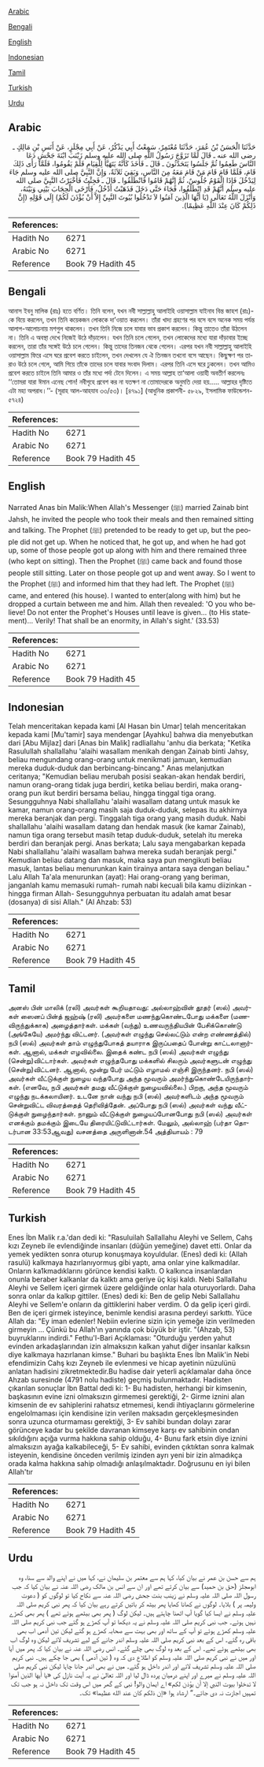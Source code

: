 [Arabic](#arabic)

[Bengali](#bengali)

[English](#english)

[Indonesian](#indonesian)

[Tamil](#tamil)

[Turkish](#turkish)

[Urdu](#urdu)

## Arabic


<div dir="rtl" lang="ar" style={{fontSize:'larger',backgroundColor:'#f8f9fa',padding:20}}>
حَدَّثَنَا الْحَسَنُ بْنُ عُمَرَ، حَدَّثَنَا مُعْتَمِرٌ، سَمِعْتُ أَبِي يَذْكُرُ، عَنْ أَبِي مِجْلَزٍ، عَنْ أَنَسِ بْنِ مَالِكٍ ـ رضى الله عنه ـ قَالَ لَمَّا تَزَوَّجَ رَسُولُ اللَّهِ صلى الله عليه وسلم زَيْنَبَ ابْنَةَ جَحْشٍ دَعَا النَّاسَ طَعِمُوا ثُمَّ جَلَسُوا يَتَحَدَّثُونَ ـ قَالَ ـ فَأَخَذَ كَأَنَّهُ يَتَهَيَّأُ لِلْقِيَامِ فَلَمْ يَقُومُوا، فَلَمَّا رَأَى ذَلِكَ قَامَ، فَلَمَّا قَامَ قَامَ مَنْ قَامَ مَعَهُ مِنَ النَّاسِ، وَبَقِيَ ثَلاَثَةٌ، وَإِنَّ النَّبِيَّ صلى الله عليه وسلم جَاءَ لِيَدْخُلَ فَإِذَا الْقَوْمُ جُلُوسٌ، ثُمَّ إِنَّهُمْ قَامُوا فَانْطَلَقُوا ـ قَالَ ـ فَجِئْتُ فَأَخْبَرْتُ النَّبِيَّ صلى الله عليه وسلم أَنَّهُمْ قَدِ انْطَلَقُوا، فَجَاءَ حَتَّى دَخَلَ فَذَهَبْتُ أَدْخُلُ، فَأَرْخَى الْحِجَابَ بَيْنِي وَبَيْنَهُ، وَأَنْزَلَ اللَّهُ تَعَالَى ‏(‏يَا أَيُّهَا الَّذِينَ آمَنُوا لاَ تَدْخُلُوا بُيُوتَ النَّبِيِّ إِلاَّ أَنْ يُؤْذَنَ لَكُمْ‏)‏ إِلَى قَوْلِهِ ‏(‏إِنَّ ذَلِكُمْ كَانَ عِنْدَ اللَّهِ عَظِيمًا‏)‏‏.‏
</div>
<div style={{backgroundColor:'#f8f9fa',padding:20, marginBottom: 10}}><table> <thead> <tr> <th>References:</th> <th></th> </tr> </thead> <tbody><tr><td>Hadith No</td><td>6271</td></tr><tr><td>Arabic No</td><td>6271</td></tr><tr><td>Reference</td><td>Book 79 Hadith 45</td></tr></tbody></table></div>

## Bengali


<div dir="ltr" lang="bn" style={{fontSize:'larger',backgroundColor:'#f8f9fa',padding:20}}>
আনাস ইবনু মালিক (রাঃ) হতে বর্ণিত। তিনি বলেন, যখন নবী সাল্লাল্লাহু আলাইহি ওয়াসাল্লাম যাইনাব বিন্ত জাহশ (রাঃ)-কে বিয়ে করলেন, তখন তিনি কয়েকজন লোককে দা’ওয়াত করলেন। তাঁরা খাদ্য গ্রহণের পর বসে বসে অনেক সময় পর্যন্ত আলাপ-আলোচনায় মশগুল থাকলেন। তখন তিনি নিজে চলে যাবার ভাব প্রকাশ করলেন। কিন্তু তাতেও তাঁরা উঠলেন না। তিনি এ অবস্থা দেখে নিজেই উঠে দাঁড়ালেন। যখন তিনি চলে গেলেন, তখন লোকেদের মধ্যে যারা দাঁড়াবার ইচ্ছে করলেন, তারা তাঁর সঙ্গেই উঠে চলে গেলেন। কিন্তু তাদের তিনজন থেকে গেলেন। এরপর যখন নবী সাল্লাল্লাহু আলাইহি ওয়াসাল্লাম ফিরে এসে ঘরে প্রবেশ করতে চাইলেন, তখন দেখলেন যে ঐ তিনজন তখনো বসে আছেন। কিছুক্ষণ পর তারাও উঠে চলে গেলে, আমি গিয়ে তাঁকে তাদের চলে যাবার সংবাদ দিলাম। এরপর তিনি এসে ঘরে ঢুকলেন। তখন আমিও প্রবেশ করতে চাইলে তিনি আমার ও তাঁর মধ্যে পর্দা টেনে দিলেন। এ সময় আল্লাহ তা‘আলা ওয়াহী অবতীর্ণ করলেনঃ ‘‘তোমরা যারা ঈমান এনেছ শোন! নবীগৃহে প্রবেশ কর না যতক্ষণ না তোমাদেরকে অনুমতি দেয়া হয়..... আল্লাহর দৃষ্টিতে এটা মহা অপরাধ।’’- (সূরাহ আল-আহযাব ৩৩/৫৩)। [৪৭৯১] (আধুনিক প্রকাশনী- ৫৮২৯, ইসলামিক ফাউন্ডেশন- ৫৭২৪)
</div>
<div style={{backgroundColor:'#f8f9fa',padding:20, marginBottom: 10}}><table> <thead> <tr> <th>References:</th> <th></th> </tr> </thead> <tbody><tr><td>Hadith No</td><td>6271</td></tr><tr><td>Arabic No</td><td>6271</td></tr><tr><td>Reference</td><td>Book 79 Hadith 45</td></tr></tbody></table></div>

## English


<div dir="ltr" lang="en" style={{fontSize:'larger',backgroundColor:'#f8f9fa',padding:20}}>
Narrated Anas bin Malik:When Allah's Messenger (ﷺ) married Zainab bint Jahsh, he invited the people who took their meals and then remained sitting and talking. The Prophet (ﷺ) pretended to be ready to get up, but the people did not get up. When he noticed that, he got up, and when he had got up, some of those people got up along with him and there remained three (who kept on sitting). Then the Prophet (ﷺ) came back and found those people still sitting. Later on those people got up and went away. So I went to the Prophet (ﷺ) and informed him that they had left. The Prophet (ﷺ) came, and entered (his house). I wanted to enter(along with him) but he dropped a curtain between me and him. Allah then revealed: 'O you who believe! Do not enter the Prophet's Houses until leave is given... (to His statement)... Verily! That shall be an enormity, in Allah's sight.' (33.53)
</div>
<div style={{backgroundColor:'#f8f9fa',padding:20, marginBottom: 10}}><table> <thead> <tr> <th>References:</th> <th></th> </tr> </thead> <tbody><tr><td>Hadith No</td><td>6271</td></tr><tr><td>Arabic No</td><td>6271</td></tr><tr><td>Reference</td><td>Book 79 Hadith 45</td></tr></tbody></table></div>

## Indonesian


<div dir="ltr" lang="id" style={{fontSize:'larger',backgroundColor:'#f8f9fa',padding:20}}>
Telah menceritakan kepada kami [Al Hasan bin Umar] telah menceritakan kepada kami [Mu'tamir] saya mendengar [Ayahku] bahwa dia menyebutkan dari [Abu Mijlaz] dari [Anas bin Malik] radliallahu 'anhu dia berkata; "Ketika Rasulullah shallallahu 'alaihi wasallam menikah dengan Zainab binti Jahsy, beliau mengundang orang-orang untuk menikmati jamuan, kemudian mereka duduk-duduk dan berbincang-bincang." Anas melanjutkan ceritanya; "Kemudian beliau merubah posisi seakan-akan hendak berdiri, namun orang-orang tidak juga berdiri, ketika beliau berdiri, maka orang-orang pun ikut berdiri bersama beliau, hingga tinggal tiga orang. Sesungguhnya Nabi shallallahu 'alaihi wasallam datang untuk masuk ke kamar, namun orang-orang masih saja duduk-duduk, selepas itu akhirnya mereka beranjak dan pergi. Tinggalah tiga orang yang masih duduk. Nabi shallallahu 'alaihi wasallam datang dan hendak masuk (ke kamar Zainab), namun tiga orang tersebut masih tetap duduk-duduk, setelah itu mereka berdiri dan beranjak pergi. Anas berkata; Lalu saya mengabarkan kepada Nabi shallallahu 'alaihi wasallam bahwa mereka sudah beranjak pergi." Kemudian beliau datang dan masuk, maka saya pun mengikuti beliau masuk, lantas beliau menurunkan kain tirainya antara saya dengan beliau." Lalu Allah Ta'ala menurunkan (ayat): Hai orang-orang yang beriman, janganlah kamu memasuki rumah- rumah nabi kecuali bila kamu diizinkan -hingga firman Allah- Sesungguhnya perbuatan itu adalah amat besar (dosanya) di sisi Allah." (Al Ahzab: 53)
</div>
<div style={{backgroundColor:'#f8f9fa',padding:20, marginBottom: 10}}><table> <thead> <tr> <th>References:</th> <th></th> </tr> </thead> <tbody><tr><td>Hadith No</td><td>6271</td></tr><tr><td>Arabic No</td><td>6271</td></tr><tr><td>Reference</td><td>Book 79 Hadith 45</td></tr></tbody></table></div>

## Tamil


<div dir="ltr" lang="ta" style={{fontSize:'larger',backgroundColor:'#f8f9fa',padding:20}}>
அனஸ் பின் மாலிக் (ரலி) அவர்கள் கூறியதாவது: அல்லாஹ்வின் தூதர் (ஸல்) அவர்கள் ஸைனப் பின்த் ஜஹ்ஷ் (ரலி) அவர்களை மணந்துகொண்டபோது மக்களை (மணவிருந்துக்காக) அழைத்தார்கள். மக்கள் (வந்து) உணவருந்தியபின் பேசிக்கொண்டு (அங்கேயே) அமர்ந்து விட்டனர். (அவர்கள் எழுந்து செல்லட்டும் என்ற எண்ணத்தில்) நபி (ஸல்) அவர்கள் தாம் எழுந்துபோகத் தயாராக இருப்பதைப் போன்று காட்டலானார்கள். ஆனால், மக்கள் எழவில்லை. இதைக் கண்ட நபி (ஸல்) அவர்கள் எழுந்து (சென்று)விட்டார்கள். அவர்கள் எழுந்தபோது மக்களில் சிலரும் அவர்களுடன் எழுந்து (சென்று)விட்டனர். ஆனால், மூன்று பேர் மட்டும் எழாமல் எஞ்சி இருந்தனர். நபி (ஸல்) அவர்கள் வீட்டுக்குள் நுழைய வந்தபோது அந்த மூவரும் அமர்ந்துகொண்டேயிருந்தார்கள். (எனவே, நபி அவர்கள் தமது வீட்டுக்குள் நுழையவில்லை.) பிறகு, அந்த மூவரும் எழுந்து நடக்கலாயினர். உடனே நான் வந்து நபி (ஸல்) அவர்களிடம் அந்த மூவரும் சென்றுவிட்ட விவரத்தைத் தெரிவித்தேன். அப்போது நபி (ஸல்) அவர்கள் வந்து வீட்டுக்குள் நுழைந்தார்கள். நானும் வீட்டுக்குள் நுழையப்போனபோது நபி (ஸல்) அவர்கள் எனக்கும் தமக்கும் இடையே திரையிட்டுவிட்டார்கள். மேலும், அல்லாஹ் (பர்தா தொடர்பான 33:53ஆவது) வசனத்தை அருளினான்.54 அத்தியாயம் : 79
</div>
<div style={{backgroundColor:'#f8f9fa',padding:20, marginBottom: 10}}><table> <thead> <tr> <th>References:</th> <th></th> </tr> </thead> <tbody><tr><td>Hadith No</td><td>6271</td></tr><tr><td>Arabic No</td><td>6271</td></tr><tr><td>Reference</td><td>Book 79 Hadith 45</td></tr></tbody></table></div>

## Turkish


<div dir="ltr" lang="tr" style={{fontSize:'larger',backgroundColor:'#f8f9fa',padding:20}}>
Enes İbn Malik r.a.'dan dedi ki: "Rasuluilah Sallallahu Aleyhi ve Sellem, Cahş kızı Zeyneb ile evlendiğinde insanları (düğün yemeğine) davet etti. Onlar da yemek yedikten sonra oturup konuşmaya koyuldular. (Enes) dedi ki: (Allah rasulü) kalkmaya hazırlanıyormuş gibi yaptı, ama onlar yine kalkmadılar. Onların ka1kmadıklarını görünce kendisi kalktı. O kalkınca insanlardan onunla beraber kalkanlar da kalktı ama geriye üç kişi kaldı. Nebi Sallallahu Aleyhi ve Sellem içeri girmek üzere geldiğinde onlar hala oturuyorlardı. Daha sonra onlar da kalkıp gittiler. (Enes) dedi ki: Ben de gelip Nebi Sallallahu Aleyhi ve Sellem'e onların da gittiklerini haber verdim. O da gelip içeri girdi. Ben de içeri girmek isteyince, benimle kendisi arasına perdeyi sarkıttı. Yüce Allah da: "Ey iman edenler! Nebiin evlerine sizin için yemeğe izin verilmeden girmeyin ... Çünkü bu Allah'ın yanında çok büyük bir iştir. "(Ahzab, 53) buyruklarını indirdi." Fethu'l-Bari Açıklaması: "Oturduğu yerden yahut evinden arkadaşlarından izin almaksızın kalkan yahut diğer insanlar kalksın diye kalkmaya hazırlanan kimse." Buhari bu başlıkta Enes İbn Malik'in Nebi efendimizin Cahş kızı Zeyneb ile evlenmesi ve hicap ayetinin nüzulünü anlatan hadisini zikretmektedir.Bu hadise dair yeterli açıklamalar daha önce Ahzab suresinde (4791 nolu hadiste) geçmiş bulunmaktadır. Hadisten çıkarılan sonuçlar İbn Battal dedi ki: 1- Bu hadisten, herhangi bir kimsenin, başkasının evine izni olmaksızın girmemesi gerektiği, 2- Girme iznini alan kimsenin de ev sahiplerini rahatsız etmemesi, kendi ihtiyaçlarını görmelerine engelolmaması için kendisine izin verilen maksadın gerçekleşmesinden sonra uzunca oturmaması gerektiği, 3- Ev sahibi bundan dolayı zarar görünceye kadar bu şekilde davranan kimseye karşı ev sahibinin ondan sıkıldığını açığa vurma hakkına sahip olduğu, 4- Bunu fark etsin diye iznini almaksızın ayağa kalkabileceği, 5- Ev sahibi, evinden çıktıktan sonra kalmak isteyenin, kendisine önceden verilmiş izinden ayrı yeni bir izin almadıkça orada kalma hakkına sahip olmadığı anlaşılmaktadır. Doğrusunu en iyi bilen Allah'tır
</div>
<div style={{backgroundColor:'#f8f9fa',padding:20, marginBottom: 10}}><table> <thead> <tr> <th>References:</th> <th></th> </tr> </thead> <tbody><tr><td>Hadith No</td><td>6271</td></tr><tr><td>Arabic No</td><td>6271</td></tr><tr><td>Reference</td><td>Book 79 Hadith 45</td></tr></tbody></table></div>

## Urdu


<div dir="rtl" lang="ur" style={{fontSize:'larger',backgroundColor:'#f8f9fa',padding:20}}>
ہم سے حسن بن عمر نے بیان کیا، کہا ہم سے معتمر بن سلیمان نے، کہا میں نے اپنے والد سے سنا، وہ ابومجلز (حق بن حمید) سے بیان کرتے تھے اور ان سے انس بن مالک رضی اللہ عنہ نے بیان کیا کہ جب رسول اللہ صلی اللہ علیہ وسلم نے زینب بنت جحش رضی اللہ عنہ سے نکاح کیا تو لوگوں کو ( دعوت ولیمہ پر ) بلایا۔ لوگوں نے کھانا کھایا پھر بیٹھ کر باتیں کرتے رہے بیان کیا کہ پھر نبی کریم صلی اللہ علیہ وسلم نے ایسا کیا گویا آپ اٹھنا چاہتے ہیں۔ لیکن لوگ ( پھر بھی بیٹھے ہوئے تھے ) پھر بھی کھڑے نہیں ہوئے۔ جب نبی کریم صلی اللہ علیہ وسلم نے یہ دیکھا تو آپ کھڑے ہو گئے جب نبی کریم صلی اللہ علیہ وسلم کھڑے ہوئے تو آپ کے ساتھ اور بھی بہت سے صحابہ کھڑے ہو گئے لیکن تین آدمی اب بھی باقی رہ گئے۔ اس کے بعد نبی کریم صلی اللہ علیہ وسلم اندر جانے کے لیے تشریف لائے لیکن وہ لوگ اب بھی بیٹھے ہوئے تھے۔ اس کے بعد وہ لوگ بھی چلے گئے۔ انس رضی اللہ عنہ نے بیان کیا کہ پھر میں آیا اور میں نے نبی کریم صلی اللہ علیہ وسلم کو اطلاع دی کہ وہ ( تین آدمی ) بھی جا چکے ہیں۔ نبی کریم صلی اللہ علیہ وسلم تشریف لائے اور اندر داخل ہو گئے۔ میں نے بھی اندر جانا چاہا لیکن نبی کریم صلی اللہ علیہ وسلم نے میرے اور اپنے درمیان پردہ ڈال لیا اور اللہ تعالیٰ نے یہ آیت نازل کی «يا أيها الذين آمنوا لا تدخلوا بيوت النبي إلا أن يؤذن لكم‏» اے ایمان والو! نبی کے گھر میں اس وقت تک داخل نہ ہو جب تک تمہیں اجازت نہ دی جائے۔“ ارشاد ہوا «إن ذلكم كان عند الله عظيما‏» تک۔
</div>
<div style={{backgroundColor:'#f8f9fa',padding:20, marginBottom: 10}}><table> <thead> <tr> <th>References:</th> <th></th> </tr> </thead> <tbody><tr><td>Hadith No</td><td>6271</td></tr><tr><td>Arabic No</td><td>6271</td></tr><tr><td>Reference</td><td>Book 79 Hadith 45</td></tr></tbody></table></div>